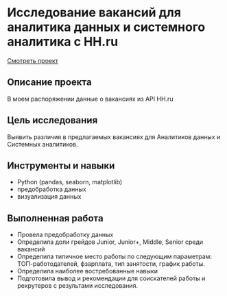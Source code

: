 # Исследование вакансий для аналитика данных и системного аналитика с HH.ru
[Смотреть проект](https://github.com/nastasiasimon/Yandex_practicum/blob/main/hh_research/hh_research.ipynb)

## Описание проекта
В моем распоряжении данные о вакансиях из API HH.ru

## Цель исследования
Выявить различия в предлагаемых вакансиях для Аналитиков данных и Системных аналитиков.

## Инструменты и навыки
- Python (pandas, seaborn, matplotlib)
- предобработка данных
- визуализация данных

## Выполненная работа
- Провела предобработку данных
- Определила доли грейдов Junior, Junior+, Middle, Senior среди вакансий
- Определила типичное место работы по следующим параметрам: ТОП-работодателей, фзарплата, тип занятости, график работы.
- Определила наиболее востребованные навыки
- Подготовила вывод и рекомендации для соискателей работы и рекрутеров с результами исследования.
